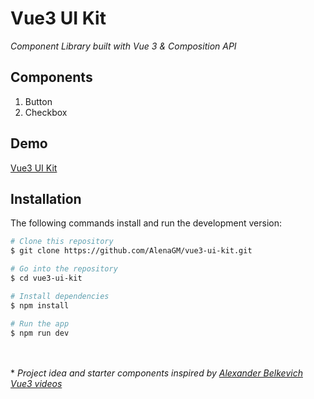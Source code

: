 # Vue3 UI Kit
_Component Library built with Vue 3 & Composition API_


## Components
1. Button 
2. Checkbox


## Demo
[Vue3 UI Kit]

## Installation

The following commands install and run the development version:

```bash
# Clone this repository
$ git clone https://github.com/AlenaGM/vue3-ui-kit.git

# Go into the repository
$ cd vue3-ui-kit

# Install dependencies
$ npm install

# Run the app
$ npm run dev
```

  <br><br>
  \* _Project  idea and starter components inspired by [Alexander Belkevich Vue3 videos]_ 
  
   [Vue3 UI Kit]: <https://alenagm.github.io/vue3-ui-kit/>
   [Alexander Belkevich Vue3 videos]: <https://www.youtube.com/watch?v=zry-IbgQOaQ&list=PL2hgv2vHkQ7Be1lSDvvlhsxoTHddbgWw9>
